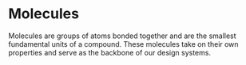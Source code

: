 # Molecules

Molecules are groups of atoms bonded together and are the smallest fundamental units of a compound. These molecules take on their own properties and serve as the backbone of our design systems.
